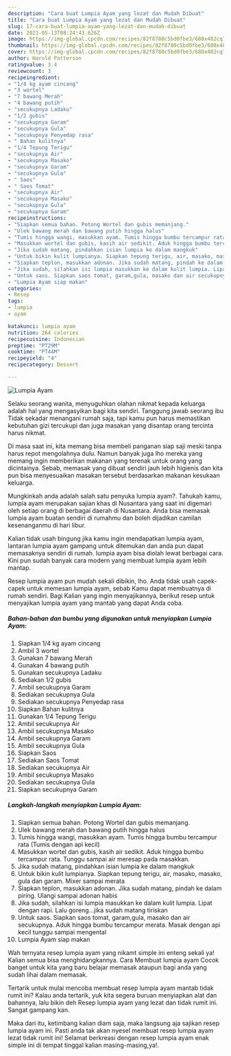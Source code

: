 ```yaml
---
description: "Cara buat Lumpia Ayam yang lezat dan Mudah Dibuat"
title: "Cara buat Lumpia Ayam yang lezat dan Mudah Dibuat"
slug: 17-cara-buat-lumpia-ayam-yang-lezat-dan-mudah-dibuat
date: 2021-05-13T08:24:43.626Z
image: https://img-global.cpcdn.com/recipes/82f8780c5bd0fbe3/680x482cq70/lumpia-ayam-foto-resep-utama.jpg
thumbnail: https://img-global.cpcdn.com/recipes/82f8780c5bd0fbe3/680x482cq70/lumpia-ayam-foto-resep-utama.jpg
cover: https://img-global.cpcdn.com/recipes/82f8780c5bd0fbe3/680x482cq70/lumpia-ayam-foto-resep-utama.jpg
author: Harold Patterson
ratingvalue: 3.4
reviewcount: 3
recipeingredient:
- "1/4 kg ayam cincang"
- "3 wortel"
- "7 bawang Merah"
- "4 bawang putih"
- "secukupnya Ladaku"
- "1/2 gubis"
- "secukupnya Garam"
- "secukupnya Gula"
- "secukupnya Penyedap rasa"
- " Bahan kulitnya"
- "1/4 Tepung Terigu"
- "secukupnya Air"
- "secukupnya Masako"
- "secukupnya Garam"
- "secukupnya Gula"
- " Saos"
- " Saos Tomat"
- "secukupnya Air"
- "secukupnya Masako"
- "secukupnya Gula"
- "secukupnya Garam"
recipeinstructions:
- "Siapkan semua bahan. Potong Wortel dan gubis memanjang."
- "Ulek bawang merah dan bawang putih hingga halus"
- "Tumis hingga wangi, masukkan ayam. Tumis hingga bumbu tercampur rata (Tumis dengan api kecil)"
- "Masukkan wortel dan gubis, kasih air sedikit. Aduk hingga bumbu tercampur rata. Tunggu sampai air meresap pada masakkan."
- "Jika sudah matang, pindahkan isian lumpia ke dalam mangkuk"
- "Untuk bikin kulit lumpianya. Siapkan tepung terigu, air, masako, masako, gula dan garam. Mixer sampai merata"
- "Siapkan teplon, masukkan adonan. Jika sudah matang, pindah ke dalam piring. Ulangi sampai adonan habis"
- "Jika sudah, silahkan isi lumpia masukkan ke dalam kulit lumpia. Lipat dengan rapi. Lalu goreng...jika sudah matang tiriskan"
- "Untuk saos. Siapkan saos tomat, garam,gula, masako dan air secukupnya. Aduk hingga bumbu tercampur merata. Masak dengan api kecil tunggu sampai mengental"
- "Lumpia Ayam siap makan"
categories:
- Resep
tags:
- lumpia
- ayam

katakunci: lumpia ayam 
nutrition: 264 calories
recipecuisine: Indonesian
preptime: "PT29M"
cooktime: "PT44M"
recipeyield: "4"
recipecategory: Dessert

---
```



![Lumpia Ayam](https://img-global.cpcdn.com/recipes/82f8780c5bd0fbe3/680x482cq70/lumpia-ayam-foto-resep-utama.jpg)

Selaku seorang wanita, menyuguhkan olahan nikmat kepada keluarga adalah hal yang mengasyikan bagi kita sendiri. Tanggung jawab seorang ibu Tidak sekadar menangani rumah saja, tapi kamu pun harus memastikan kebutuhan gizi tercukupi dan juga masakan yang disantap orang tercinta harus nikmat.

Di masa  saat ini, kita memang bisa membeli panganan siap saji meski tanpa harus repot mengolahnya dulu. Namun banyak juga lho mereka yang memang ingin memberikan makanan yang terenak untuk orang yang dicintainya. Sebab, memasak yang dibuat sendiri jauh lebih higienis dan kita pun bisa menyesuaikan masakan tersebut berdasarkan makanan kesukaan keluarga. 



Mungkinkah anda adalah salah satu penyuka lumpia ayam?. Tahukah kamu, lumpia ayam merupakan sajian khas di Nusantara yang saat ini digemari oleh setiap orang di berbagai daerah di Nusantara. Anda bisa memasak lumpia ayam buatan sendiri di rumahmu dan boleh dijadikan camilan kesenanganmu di hari libur.

Kalian tidak usah bingung jika kamu ingin mendapatkan lumpia ayam, lantaran lumpia ayam gampang untuk ditemukan dan anda pun dapat memasaknya sendiri di rumah. lumpia ayam bisa diolah lewat berbagai cara. Kini pun sudah banyak cara modern yang membuat lumpia ayam lebih mantap.

Resep lumpia ayam pun mudah sekali dibikin, lho. Anda tidak usah capek-capek untuk memesan lumpia ayam, sebab Kamu dapat membuatnya di rumah sendiri. Bagi Kalian yang ingin menyajikannya, berikut resep untuk menyajikan lumpia ayam yang mantab yang dapat Anda coba.

<!--inarticleads1-->

##### Bahan-bahan dan bumbu yang digunakan untuk menyiapkan Lumpia Ayam:

1. Siapkan 1/4 kg ayam cincang
1. Ambil 3 wortel
1. Gunakan 7 bawang Merah
1. Gunakan 4 bawang putih
1. Gunakan secukupnya Ladaku
1. Sediakan 1/2 gubis
1. Ambil secukupnya Garam
1. Sediakan secukupnya Gula
1. Sediakan secukupnya Penyedap rasa
1. Siapkan  Bahan kulitnya
1. Gunakan 1/4 Tepung Terigu
1. Ambil secukupnya Air
1. Ambil secukupnya Masako
1. Ambil secukupnya Garam
1. Ambil secukupnya Gula
1. Siapkan  Saos
1. Sediakan  Saos Tomat
1. Sediakan secukupnya Air
1. Ambil secukupnya Masako
1. Sediakan secukupnya Gula
1. Siapkan secukupnya Garam




<!--inarticleads2-->

##### Langkah-langkah menyiapkan Lumpia Ayam:

1. Siapkan semua bahan. Potong Wortel dan gubis memanjang.
1. Ulek bawang merah dan bawang putih hingga halus
1. Tumis hingga wangi, masukkan ayam. Tumis hingga bumbu tercampur rata (Tumis dengan api kecil)
1. Masukkan wortel dan gubis, kasih air sedikit. Aduk hingga bumbu tercampur rata. Tunggu sampai air meresap pada masakkan.
1. Jika sudah matang, pindahkan isian lumpia ke dalam mangkuk
1. Untuk bikin kulit lumpianya. Siapkan tepung terigu, air, masako, masako, gula dan garam. Mixer sampai merata
1. Siapkan teplon, masukkan adonan. Jika sudah matang, pindah ke dalam piring. Ulangi sampai adonan habis
1. Jika sudah, silahkan isi lumpia masukkan ke dalam kulit lumpia. Lipat dengan rapi. Lalu goreng...jika sudah matang tiriskan
1. Untuk saos. Siapkan saos tomat, garam,gula, masako dan air secukupnya. Aduk hingga bumbu tercampur merata. Masak dengan api kecil tunggu sampai mengental
1. Lumpia Ayam siap makan




Wah ternyata resep lumpia ayam yang nikamt simple ini enteng sekali ya! Kalian semua bisa menghidangkannya. Cara Membuat lumpia ayam Cocok banget untuk kita yang baru belajar memasak ataupun bagi anda yang sudah lihai dalam memasak.

Tertarik untuk mulai mencoba membuat resep lumpia ayam mantab tidak rumit ini? Kalau anda tertarik, yuk kita segera buruan menyiapkan alat dan bahannya, lalu bikin deh Resep lumpia ayam yang lezat dan tidak rumit ini. Sangat gampang kan. 

Maka dari itu, ketimbang kalian diam saja, maka langsung aja sajikan resep lumpia ayam ini. Pasti anda tak akan nyesel membuat resep lumpia ayam lezat tidak rumit ini! Selamat berkreasi dengan resep lumpia ayam enak simple ini di tempat tinggal kalian masing-masing,ya!.

